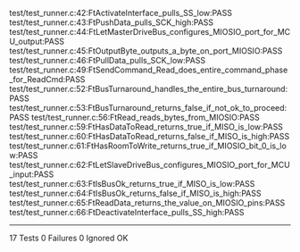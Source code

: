 test/test_runner.c:42:FtActivateInterface_pulls_SS_low:PASS
test/test_runner.c:43:FtPushData_pulls_SCK_high:PASS
test/test_runner.c:44:FtLetMasterDriveBus_configures_MIOSIO_port_for_MCU_output:PASS
test/test_runner.c:45:FtOutputByte_outputs_a_byte_on_port_MIOSIO:PASS
test/test_runner.c:46:FtPullData_pulls_SCK_low:PASS
test/test_runner.c:49:FtSendCommand_Read_does_entire_command_phase_for_ReadCmd:PASS
test/test_runner.c:52:FtBusTurnaround_handles_the_entire_bus_turnaround:PASS
test/test_runner.c:53:FtBusTurnaround_returns_false_if_not_ok_to_proceed:PASS
test/test_runner.c:56:FtRead_reads_bytes_from_MIOSIO:PASS
test/test_runner.c:59:FtHasDataToRead_returns_true_if_MISO_is_low:PASS
test/test_runner.c:60:FtHasDataToRead_returns_false_if_MISO_is_high:PASS
test/test_runner.c:61:FtHasRoomToWrite_returns_true_if_MIOSIO_bit_0_is_low:PASS
test/test_runner.c:62:FtLetSlaveDriveBus_configures_MIOSIO_port_for_MCU_input:PASS
test/test_runner.c:63:FtIsBusOk_returns_true_if_MISO_is_low:PASS
test/test_runner.c:64:FtIsBusOk_returns_false_if_MISO_is_high:PASS
test/test_runner.c:65:FtReadData_returns_the_value_on_MIOSIO_pins:PASS
test/test_runner.c:66:FtDeactivateInterface_pulls_SS_high:PASS

-----------------------
17 Tests 0 Failures 0 Ignored 
OK
